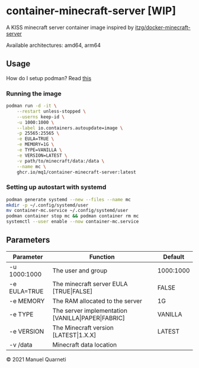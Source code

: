 # container-minecraft-server [WIP]

A KISS minecraft server container image inspired by [itzg/docker-minecraft-server](https://github.com/itzg/docker-minecraft-server)

Available architectures: amd64, arm64

## Usage

How do I setup podman? Read [this](https://github.com/containers/podman/blob/main/docs/tutorials/rootless_tutorial.md)

### Running the image

```sh
podman run -d -it \
    --restart unless-stopped \
    --userns keep-id \
    -u 1000:1000 \
    --label io.containers.autoupdate=image \
    -p 25565:25565 \
    -e EULA=TRUE \
    -e MEMORY=1G \
    -e TYPE=VANILLA \
    -e VERSION=LATEST \
    -v path/to/minecraft/data:/data \
    --name mc \
    ghcr.io/mq1/container-minecraft-server:latest
```

### Setting up autostart with systemd

```sh
podman generate systemd --new --files --name mc
mkdir -p ~/.config/systemd/user
mv container-mc.service ~/.config/systemd/user
podman container stop mc && podman container rm mc
systemctl --user enable --now container-mc.service
```

## Parameters

Parameter | Function | Default
--- | --- | ---
-u 1000:1000 | The user and group | 1000:1000
-e EULA=TRUE | The minecraft server EULA [TRUE\|FALSE] | FALSE
-e MEMORY | The RAM allocated to the server | 1G
-e TYPE | The server implementation [VANILLA\|PAPER\|FABRIC] | VANILLA
-e VERSION | The Minecraft version [LATEST\|1.X.X] | LATEST
-v /data | Minecraft data location |

© 2021 Manuel Quarneti
